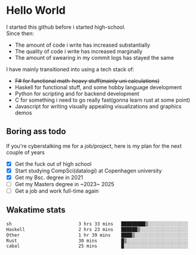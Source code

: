 # Hello World

I started this github before i started high-school.  
Since then:
- The amount of code i write has increased substantially
- The quality of code i write has increased marginally
- The amount of swearing in my commit logs has stayed the same

I have mainly transitioned into using a tech stack of:
- ~~F# for functional math-heavy stuff(mainly uni calculations)~~
- Haskell for functional stuff, and some hobby language development
- Python for scripting and for backend development
- C for something i need to go really fast(gonna learn rust at some point)
- Javascript for writing visually appealing visualizations and graphics demos

## Boring ass todo
If you're cyberstalking me for a job/project, here is my plan for the next couple of years
- [x] Get the fuck out of high school
- [x] Start studying CompSci(datalogi) at Copenhagen university
- [x] Get my Bsc. degree in 2021
- [ ] Get my Masters degree in ~2023~ 2025
- [ ] Get a job and work full-time again

## Wakatime stats
<!--START_SECTION:waka-->

```txt
sh                         3 hrs 33 mins   █████████▒░░░░░░░░░░░░░░░   37.74 %
Haskell                    2 hrs 23 mins   ██████▒░░░░░░░░░░░░░░░░░░   25.25 %
Other                      1 hr 39 mins    ████▒░░░░░░░░░░░░░░░░░░░░   17.49 %
Rust                       30 mins         █▒░░░░░░░░░░░░░░░░░░░░░░░   05.39 %
cabal                      25 mins         █░░░░░░░░░░░░░░░░░░░░░░░░   04.49 %
```

<!--END_SECTION:waka-->
